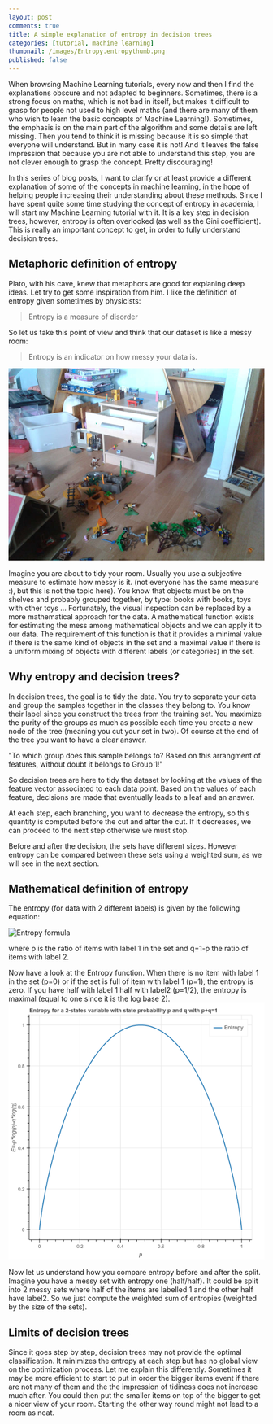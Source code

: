 ```yaml
---
layout: post
comments: true
title: A simple explanation of entropy in decision trees
categories: [tutorial, machine learning]
thumbnail: /images/Entropy.entropythumb.png
published: false
---
```


When browsing Machine Learning tutorials, every now and then I find the explanations obscure and not adapted to beginners. Sometimes, there is a strong focus on maths, which is not bad in itself, but makes it difficult to grasp for people not used to high level maths (and there are many of them who wish to learn the basic concepts of Machine Learning!). Sometimes, the emphasis is on the main part of the algorithm and some details are left missing. Then you tend to think it is missing because it is so simple that everyone will understand. But in many case it is not! And it leaves the false impression that because you are not able to understand this step, you are not clever enough to grasp the concept. Pretty discouraging!

In this series of blog posts, I want to clarify or at least provide a different explanation of some of the concepts in machine learning, in the hope of helping people increasing their understanding about these methods.
Since I have spent quite some time studying the concept of entropy in academia, I will start my Machine Learning tutorial with it.
It is a key step in decision trees, however, entropy is often overlooked (as well as the Gini coefficient). This is really an important concept to get, in order to fully understand decision trees.

## Metaphoric definition of entropy

Plato, with his cave, knew that metaphors are good for explaning deep ideas. Let try to get some inspiration from him. I like the definition of entropy given sometimes by physicists:

> Entropy is a measure of disorder

So let us take this point of view and think that our dataset is like a messy room:

> Entropy is an indicator on how messy your data is.

![Messy room](/images/entropy/messy_room.jpg "My Kids messy room")

Imagine you are about to tidy your room. Usually you use a subjective measure to estimate how messy is it. (not everyone has the same measure :), but this is not the topic here). You know that objects must be on the shelves and probably grouped together, by type: books with books, toys with other toys ...
Fortunately, the visual inspection can be replaced by a more mathematical approach for the data. A mathematical function exists for estimating the mess among mathematical objects and we can apply it to our data.
The requirement of this function is that it provides a minimal value if there is the same kind of objects in the set and a maximal value if there is a uniform mixing of objects with different labels (or categories) in the set. 




## Why entropy and decision trees?

In decision trees, the goal is to tidy the data. You try to separate your data and group the samples together in the classes they belong to. You know their label since you construct the trees from the training set. You maximize the purity of the groups as much as possible each time you create a new node of the tree (meaning you cut your set in two). Of course at the end of the tree you want to have a clear answer. 

"To which group does this sample belongs to? Based on this arrangment of features, without doubt it belongs to Group 1!"

So decision trees are here to tidy the dataset by looking at the values of the feature vector associated to each data point. Based on the values of each feature, decisions are made that eventually leads to a leaf and an answer. 

At each step, each branching, you want to decrease the entropy, so this quantity is computed before the cut and after the cut. If it decreases, we can proceed to the next step otherwise we must stop. 

Before and after the decision, the sets have different sizes. However entropy can be compared between these sets using a weighted sum, as we will see in the next section.

## Mathematical definition of entropy

The entropy (for data with 2 different labels) is given by the following equation:

![Entropy formula](http://chart.apis.google.com/chart?cht=tx&chl=%24E%20%3D%20-p%20%5C%20%5Clog_2%20(p)%20-q%20%5C%20%5Clog_2%20(q)%24%0A)

where p is the ratio of items with label 1 in the set and q=1-p the ratio of items with label 2.

Now have a look at the Entropy function. When there is no item with label 1 in the set (p=0) or if the set is full of item with label 1 (p=1), the entropy is zero. If you have half with label 1 half with label2 (p=1/2), the entropy is maximal (equal to one since it is the log base 2).
![Entropy function](/images/entropy/entropyfunction2.png "Entropy function")

Now let us understand how you compare entropy before and after the split. Imagine you have a messy set with entropy one (half/half). It could be split into 2 messy sets where half of the items are labelled 1 and the other half have label2. So we just compute the weighted sum of entropies (weighted by the size of the sets).

## Limits of decision trees

Since it goes step by step, decision trees may not provide the optimal classification. It minimizes the entropy at each step but has no global view on the optimization process. Let me explain this differently. Sometimes it may be more efficient to start to put in order the bigger items event if there are not many of them and the the impression of tidiness does not increase much after. You could then put the smaller items on top of the bigger to get a nicer view of your room. Starting the other way round might not lead to a room as neat.